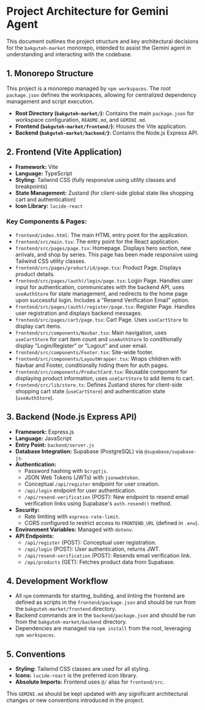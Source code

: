 # Project Architecture for Gemini Agent

This document outlines the project structure and key architectural decisions for the `bakguteh-market` monorepo, intended to assist the Gemini agent in understanding and interacting with the codebase.

## 1. Monorepo Structure

This project is a monorepo managed by `npm workspaces`. The root `package.json` defines the workspaces, allowing for centralized dependency management and script execution.

-   **Root Directory (`bakguteh-market/`):** Contains the main `package.json` for workspace configuration, `README.md`, and `GEMINI.md`.
-   **Frontend (`bakguteh-market/frontend/`):** Houses the Vite application.
-   **Backend (`bakguteh-market/backend/`):** Contains the Node.js Express API.

## 2. Frontend (Vite Application)

-   **Framework:** Vite
-   **Language:** TypeScript
-   **Styling:** Tailwind CSS (fully responsive using utility classes and breakpoints)
-   **State Management:** Zustand (for client-side global state like shopping cart and authentication)
-   **Icon Library:** `lucide-react`

### Key Components & Pages:

-   `frontend/index.html`: The main HTML entry point for the application.
-   `frontend/src/main.tsx`: The entry point for the React application.
-   `frontend/src/pages/page.tsx`: Homepage. Displays hero section, new arrivals, and shop by series. This page has been made responsive using Tailwind CSS utility classes.
-   `frontend/src/pages/product/id/page.tsx`: Product Page. Displays product details.
-   `frontend/src/pages/(auth)/login/page.tsx`: Login Page. Handles user input for authentication, communicates with the backend API, uses `useAuthStore` for state management, and redirects to the home page upon successful login. Includes a "Resend Verification Email" option.
-   `frontend/src/pages/(auth)/register/page.tsx`: Register Page. Handles user registration and displays backend messages.
-   `frontend/src/pages/cart/page.tsx`: Cart Page. Uses `useCartStore` to display cart items.
-   `frontend/src/components/Navbar.tsx`: Main navigation, uses `useCartStore` for cart item count and `useAuthStore` to conditionally display "Login/Register" or "Logout" and user email.
-   `frontend/src/components/Footer.tsx`: Site-wide footer.
-   `frontend/src/components/LayoutWrapper.tsx`: Wraps children with Navbar and Footer, conditionally hiding them for auth pages.
-   `frontend/src/components/ProductCard.tsx`: Reusable component for displaying product information, uses `useCartStore` to add items to cart.
-   `frontend/src/lib/store.ts`: Defines Zustand stores for client-side shopping cart state (`useCartStore`) and authentication state (`useAuthStore`).

## 3. Backend (Node.js Express API)

-   **Framework:** Express.js
-   **Language:** JavaScript
-   **Entry Point:** `backend/server.js`
-   **Database Integration:** Supabase (PostgreSQL) via `@supabase/supabase-js`.
-   **Authentication:**
    -   Password hashing with `bcryptjs`.
    -   JSON Web Tokens (JWTs) with `jsonwebtoken`.
    -   Conceptual `/api/register` endpoint for user creation.
    -   `/api/login` endpoint for user authentication.
    -   `/api/resend-verification` (POST): New endpoint to resend email verification links using Supabase's `auth.resend()` method.
-   **Security:**
    -   Rate limiting with `express-rate-limit`.
    -   CORS configured to restrict access to `FRONTEND_URL` (defined in `.env`).
-   **Environment Variables:** Managed with `dotenv`.
-   **API Endpoints:**
    -   `/api/register` (POST): Conceptual user registration.
    -   `/api/login` (POST): User authentication, returns JWT.
    -   `/api/resend-verification` (POST): Resends email verification link.
    -   `/api/products` (GET): Fetches product data from Supabase.

## 4. Development Workflow

-   All `npm` commands for starting, building, and linting the frontend are defined as scripts in the `frontend/package.json` and should be run from the `bakguteh-market/frontend` directory.
-   Backend commands are in the `backend/package.json` and should be run from the `bakguteh-market/backend` directory.
-   Dependencies are managed via `npm install` from the root, leveraging `npm workspaces`.

## 5. Conventions

-   **Styling:** Tailwind CSS classes are used for all styling.
-   **Icons:** `lucide-react` is the preferred icon library.
-   **Absolute Imports:** Frontend uses `@/` alias for `frontend/src`.

This `GEMINI.md` should be kept updated with any significant architectural changes or new conventions introduced in the project.